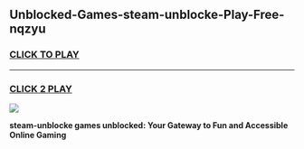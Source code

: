 
## Unblocked-Games-steam-unblocke-Play-Free-nqzyu
<h3>
<a href="https://premium76.site?title=steam-unblocke&ref=10A">CLICK TO PLAY</a></h3>
<hr>

<h3>
<a href="https://premium76.site?title=steam-unblocke&ref=10A">CLICK 2 PLAY</a>
  
</h3>

<a href="https://premium76.site?title=steam-unblocke&ref=10A"><img src="https://clearcache.store/games.png"></a>


**steam-unblocke games unblocked: Your Gateway to Fun and Accessible Online Gaming**
